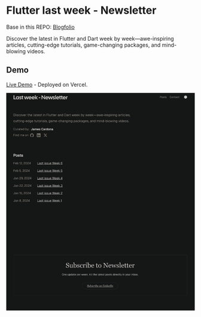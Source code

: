 

# Flutter last week - Newsletter

Base in this REPO: [Blogfolio](https://github.com/jamescardona11/blogfolio-astro)
    
Discover the latest in Flutter and Dart week by week—awe-inspiring articles, cutting-edge tutorials, game-changing packages, and mind-blowing videos.


## Demo

[Live Demo](https://last-week-newsletter.vercel.app/) - Deployed on Vercel.

![placeholder.png](blog-placeholder-1.png)


